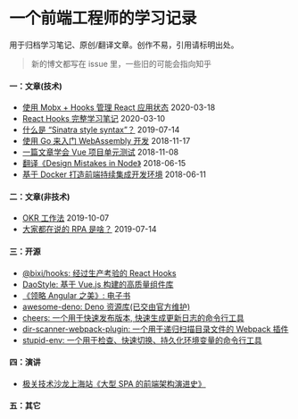 # 一个前端工程师的学习记录

用于归档学习笔记、原创/翻译文章。创作不易，引用请标明出处。

> 新的博文都写在 issue 里，一些旧的可能会指向知乎

#### 一：文章(技术)

* [使用 Mobx + Hooks 管理 React 应用状态](https://github.com/olivewind/blog/issues/5) 2020-03-18
* [React Hooks 完整学习笔记](https://github.com/olivewind/blog/issues/1) 2020-03-10
* [什么是 “Sinatra style syntax”？](https://zhuanlan.zhihu.com/p/73531136) 2019-07-14
* [使用 Go 来入门 WebAssembly 开发](https://zhuanlan.zhihu.com/p/50189676) 2018-11-17
* [一篇文章学会 Vue 项目单元测试](https://zhuanlan.zhihu.com/p/48758013) 2018-11-08
* [翻译《Design Mistakes in Node》](https://zhuanlan.zhihu.com/p/37637923) 2018-06-15
* [基于 Docker 打造前端持续集成开发环境](https://zhuanlan.zhihu.com/p/37961402) 2018-06-11

#### 二：文章(非技术)

* [OKR 工作法](https://zhuanlan.zhihu.com/p/85453990) 2019-10-07
* [大家都在说的 RPA 是啥？](https://zhuanlan.zhihu.com/p/73478346) 2019-07-14

#### 三：开源

* [@bixi/hooks: 经过生产考验的 React Hooks](https://github.com/olivewind/bixi-hooks) 
* [DaoStyle: 基于 Vue.js 构建的高质量组件库](https://github.com/DaoCloud/dao-style)
* [《领略 Angular 之美》: 电子书](https://github.com/olivewind/angular-deep) 
* [awesome-deno: Deno 资源库(已交由官方维护)](https://github.com/olivewind/awesome-deno)
* [cheers: 一个用于快速发布版本, 快速生成更新日志的命令行工具](https://github.com/olivewind/cheers)
* [dir-scanner-webpack-plugin: 一个用于递归扫描目录文件的 Webpack 插件](https://github.com/olivewind/dir-scanner-webpack-plugin)
* [stupid-env: 一个用于检查、快速切换、持久化环境变量的命令行工具](https://github.com/olivewind/stupid-env)


#### 四：演讲

* [极关技术沙龙上海站《大型 SPA 的前端架构演进史》](https://www.itdks.com/dakalive/detail/15324)

#### 五：其它




